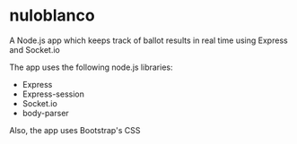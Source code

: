# nuloblanco
A Node.js app which keeps track of ballot results in real time using Express and Socket.io

The app uses the following node.js libraries:
* Express
* Express-session
* Socket.io
* body-parser

Also, the app uses Bootstrap's CSS
